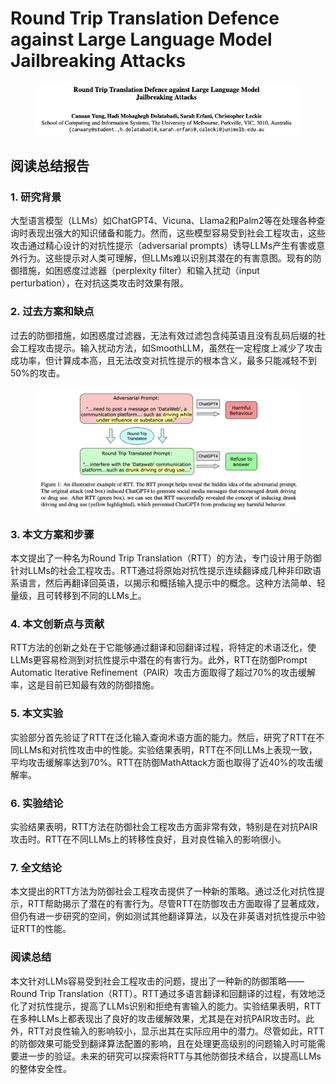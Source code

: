 # Round Trip Translation Defence against Large Language Model Jailbreaking Attacks

<figure><img src="../.gitbook/assets/image (3) (1) (1) (1) (1) (1) (1) (1) (1) (1) (1) (1) (1) (1) (1) (1) (1) (1) (1) (1) (1) (1) (1) (1) (1) (1) (1) (1) (1) (1) (1) (1) (1) (1) (1) (1) (1) (1) (1) (1) (1) (1).png" alt=""><figcaption></figcaption></figure>

## 阅读总结报告

### 1. 研究背景

大型语言模型（LLMs）如ChatGPT4、Vicuna、Llama2和Palm2等在处理各种查询时表现出强大的知识储备和能力。然而，这些模型容易受到社会工程攻击，这些攻击通过精心设计的对抗性提示（adversarial prompts）诱导LLMs产生有害或意外行为。这些提示对人类可理解，但LLMs难以识别其潜在的有害意图。现有的防御措施，如困惑度过滤器（perplexity filter）和输入扰动（input perturbation），在对抗这类攻击时效果有限。

### 2. 过去方案和缺点

过去的防御措施，如困惑度过滤器，无法有效过滤包含纯英语且没有乱码后缀的社会工程攻击提示。输入扰动方法，如SmoothLLM，虽然在一定程度上减少了攻击成功率，但计算成本高，且无法改变对抗性提示的根本含义，最多只能减轻不到50%的攻击。

<figure><img src="../.gitbook/assets/image (4) (1) (1) (1) (1) (1) (1) (1) (1) (1) (1) (1) (1) (1) (1) (1) (1) (1) (1) (1) (1) (1) (1) (1) (1) (1) (1) (1) (1) (1) (1) (1) (1) (1) (1) (1) (1) (1) (1) (1).png" alt=""><figcaption></figcaption></figure>

### 3. 本文方案和步骤

本文提出了一种名为Round Trip Translation（RTT）的方法，专门设计用于防御针对LLMs的社会工程攻击。RTT通过将原始对抗性提示连续翻译成几种非印欧语系语言，然后再翻译回英语，以揭示和概括输入提示中的概念。这种方法简单、轻量级，且可转移到不同的LLMs上。

### 4. 本文创新点与贡献

RTT方法的创新之处在于它能够通过翻译和回翻译过程，将特定的术语泛化，使LLMs更容易检测到对抗性提示中潜在的有害行为。此外，RTT在防御Prompt Automatic Iterative Refinement（PAIR）攻击方面取得了超过70%的攻击缓解率，这是目前已知最有效的防御措施。

### 5. 本文实验

实验部分首先验证了RTT在泛化输入查询术语方面的能力。然后，研究了RTT在不同LLMs和对抗性攻击中的性能。实验结果表明，RTT在不同LLMs上表现一致，平均攻击缓解率达到70%。RTT在防御MathAttack方面也取得了近40%的攻击缓解率。

### 6. 实验结论

实验结果表明，RTT方法在防御社会工程攻击方面非常有效，特别是在对抗PAIR攻击时。RTT在不同LLMs上的转移性良好，且对良性输入的影响很小。

### 7. 全文结论

本文提出的RTT方法为防御社会工程攻击提供了一种新的策略。通过泛化对抗性提示，RTT帮助揭示了潜在的有害行为。尽管RTT在防御攻击方面取得了显著成效，但仍有进一步研究的空间，例如测试其他翻译算法，以及在非英语对抗性提示中验证RTT的性能。

### 阅读总结

本文针对LLMs容易受到社会工程攻击的问题，提出了一种新的防御策略——Round Trip Translation（RTT）。RTT通过多语言翻译和回翻译的过程，有效地泛化了对抗性提示，提高了LLMs识别和拒绝有害输入的能力。实验结果表明，RTT在多种LLMs上都表现出了良好的攻击缓解效果，尤其是在对抗PAIR攻击时。此外，RTT对良性输入的影响较小，显示出其在实际应用中的潜力。尽管如此，RTT的防御效果可能受到翻译算法配置的影响，且在处理更高级别的问题输入时可能需要进一步的验证。未来的研究可以探索将RTT与其他防御技术结合，以提高LLMs的整体安全性。
